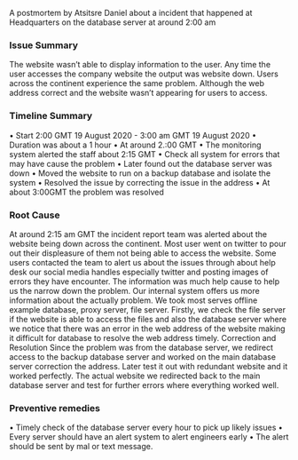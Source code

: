 A postmortem by Atsitsre Daniel about a incident that happened at Headquarters on the database server at around 2:00 am


### Issue Summary
The website wasn’t able to display information to the user. Any time the user accesses the company website the output was website down. Users across the continent experience the same problem. Although the web address correct and the website wasn’t appearing for users to access. 

### Timeline Summary
•	Start 2:00 GMT 19 August 2020 - 3:00 am GMT  19 August 2020
•	Duration was about a 1 hour 
•	At around 2.:00 GMT
•	The monitoring system alerted the staff about 2:15 GMT
•	Check all system for errors that may have cause the problem
•	Later found out the database server was down
•	Moved the website to run on a backup database and isolate the system
•	Resolved the issue by correcting the issue in the address
•	At about 3:00GMT the problem was resolved


### Root Cause
At around 2:15 am GMT the incident report team was alerted about the website being down across the continent. Most user went on twitter to pour out their displeasure of them not being able to access the website. Some users contacted the team to alert us about the issues through about help desk our social media handles especially twitter and posting images of errors they have encounter. The information was much help cause to help us the narrow down the problem. Our internal system offers us more information about the actually problem. We took most serves offline example database, proxy server, file server. Firstly, we check the file server if the website is able to access the files and also the database server where we notice that there was an error in the web address of the website making it difficult for database to resolve the web address timely. 
Correction and Resolution
Since the problem was from the database server, we redirect access to the backup database server and worked on the main database server correction the address. Later test it out with redundant website and it worked perfectly. The actual website we redirected back to the main database server and test for further errors where everything worked well.


### Preventive remedies 
•	Timely check of the database server every hour to pick up likely issues
•	Every server should have an alert system to alert engineers early 
•	The alert should be sent by mal or text message.
